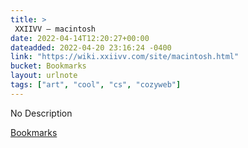 ```yaml
---
title: > 
 XXIIVV — macintosh
date: 2022-04-14T12:20:27+00:00
dateadded: 2022-04-20 23:16:24 -0400
link: "https://wiki.xxiivv.com/site/macintosh.html"
bucket: Bookmarks
layout: urlnote
tags: ["art", "cool", "cs", "cozyweb"]
--- 
```

No Description
 <!-- end excerpt --> 
<div class='bucket'><a class='internal-link' href='/buckets/bookmarks'>Bookmarks</a></div> 
